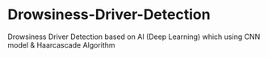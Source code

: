 # Drowsiness-Driver-Detection
Drowsiness Driver Detection based on AI (Deep Learning) which using CNN model &amp; Haarcascade Algorithm
